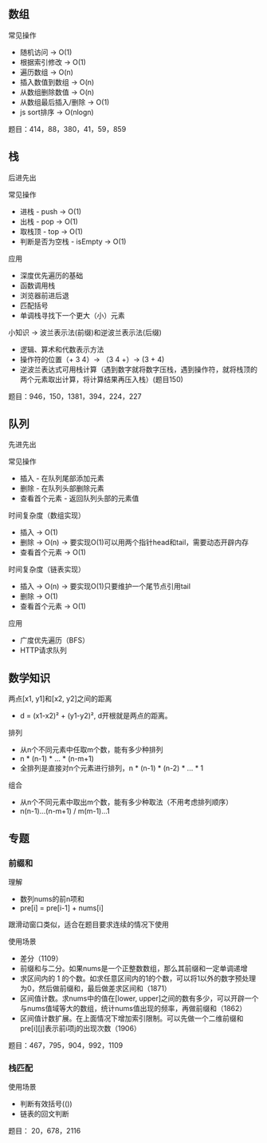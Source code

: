 ## 数组

常见操作
* 随机访问 -> O(1)
* 根据索引修改 -> O(1)
* 遍历数组 -> O(n)
* 插入数值到数组 -> O(n)
* 从数组删除数值 -> O(n)
* 从数组最后插入/删除 -> O(1)
* js sort排序 -> O(nlogn)

题目：414，88，380，41，59，859

## 栈
后进先出

常见操作
* 进栈 - push -> O(1)
* 出栈 - pop -> O(1)
* 取栈顶 - top -> O(1)
* 判断是否为空栈 - isEmpty -> O(1)

应用
* 深度优先遍历的基础
* 函数调用栈
* 浏览器前进后退
* 匹配括号
* 单调栈寻找下一个更大（小）元素

小知识 -> 波兰表示法(前缀)和逆波兰表示法(后缀)
* 逻辑、算术和代数表示方法
* 操作符的位置（+ 3 4）-> （3 4 +）-> (3 + 4)
* 逆波兰表达式可用栈计算（遇到数字就将数字压栈，遇到操作符，就将栈顶的两个元素取出计算，将计算结果再压入栈）(题目150)

题目：946，150，1381，394，224，227

## 队列
先进先出
 
常见操作
* 插入 - 在队列尾部添加元素
* 删除 - 在队列头部删除元素
* 查看首个元素 - 返回队列头部的元素值

时间复杂度（数组实现）
* 插入 -> O(1) 
* 删除 -> O(n) -> 要实现O(1)可以用两个指针head和tail，需要动态开辟内存
* 查看首个元素 -> O(1)
 
时间复杂度（链表实现）
* 插入 -> O(n) -> 要实现O(1)只要维护一个尾节点引用tail
* 删除 -> O(1)
* 查看首个元素 -> O(1)

应用
* 广度优先遍历（BFS）
* HTTP请求队列

## 数学知识

两点[x1, y1]和[x2, y2]之间的距离 
* d = (x1-x2)² + (y1-y2)², d开根就是两点的距离。
  
排列
* 从n个不同元素中任取m个数，能有多少种排列
* n * (n-1) * ... * (n-m+1)
* 全排列是直接对n个元素进行排列，n * (n-1) * (n-2) * ... * 1

组合
* 从n个不同元素中取出m个数，能有多少种取法（不用考虑排列顺序）
* n(n-1)...(n-m+1) / m(m-1)...1

## 专题

### 前缀和
理解
* 数列nums的前n项和
* pre[i] = pre[i-1] + nums[i]

跟滑动窗口类似，适合在题目要求连续的情况下使用

使用场景
* 差分（1109）
* 前缀和与二分。如果nums是一个正整数数组，那么其前缀和一定单调递增
* 求区间内的 1 的个数。如求任意区间内的1的个数，可以将1以外的数字预处理为0，然后做前缀和，最后做差求区间和（1871）
* 区间值计数。求nums中的值在[lower, upper]之间的数有多少，可以开辟一个与nums值域等大的数组，统计nums值出现的频率，再做前缀和（1862）
* 区间值计数扩展。在上面情况下增加索引限制。可以先做一个二维前缀和pre[i][j]表示前i项j的出现次数（1906）

题目：467，795，904，992，1109

### 栈匹配
使用场景
* 判断有效括号(())
* 链表的回文判断

题目： 20，678，2116

